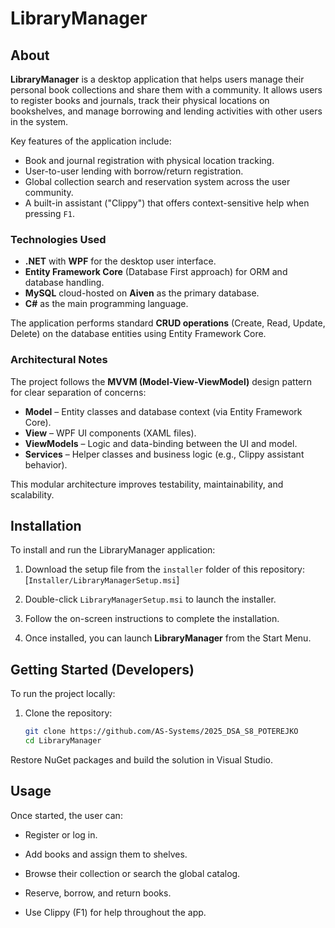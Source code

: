 # LibraryManager

## About

**LibraryManager** is a desktop application that helps users manage their personal book collections and share them with a community. It allows users to register books and journals, track their physical locations on bookshelves, and manage borrowing and lending activities with other users in the system.

Key features of the application include:
- Book and journal registration with physical location tracking.
- User-to-user lending with borrow/return registration.
- Global collection search and reservation system across the user community.
- A built-in assistant ("Clippy") that offers context-sensitive help when pressing `F1`.

### Technologies Used
- **.NET** with **WPF** for the desktop user interface.
- **Entity Framework Core** (Database First approach) for ORM and database handling.
- **MySQL** cloud-hosted on **Aiven** as the primary database.
- **C#** as the main programming language.

The application performs standard **CRUD operations** (Create, Read, Update, Delete) on the database entities using Entity Framework Core.

### Architectural Notes
The project follows the **MVVM (Model-View-ViewModel)** design pattern for clear separation of concerns:
- **Model** – Entity classes and database context (via Entity Framework Core).
- **View** – WPF UI components (XAML files).
- **ViewModels** – Logic and data-binding between the UI and model.
- **Services** – Helper classes and business logic (e.g., Clippy assistant behavior).

This modular architecture improves testability, maintainability, and scalability.

## Installation

To install and run the LibraryManager application:

1. Download the setup file from the `installer` folder of this repository:  
   [`Installer/LibraryManagerSetup.msi`]

2. Double-click `LibraryManagerSetup.msi` to launch the installer.

3. Follow the on-screen instructions to complete the installation.

4. Once installed, you can launch **LibraryManager** from the Start Menu. 

## Getting Started (Developers)

To run the project locally:

1. Clone the repository:
   ```bash
   git clone https://github.com/AS-Systems/2025_DSA_S8_POTEREJKO
   cd LibraryManager
Restore NuGet packages and build the solution in Visual Studio.

## Usage
Once started, the user can:

- Register or log in.

- Add books and assign them to shelves.

- Browse their collection or search the global catalog.

- Reserve, borrow, and return books.

- Use Clippy (F1) for help throughout the app.